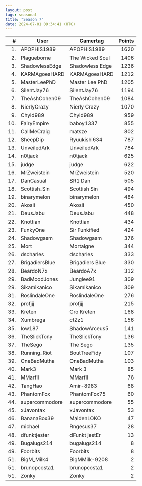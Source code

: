 ```yaml
---
layout: post
tags: seasonal
title: "Season 7" 
date: 2024-07-01 09:34:41 (UTC)
---
```



|#|User|Gamertag|Points|
| ---: | --- | --- | ---: |
|1.|APOPHIS1989|APOPHIS1989|1620|
|2.|Plagueborne|The Wicked Soul|1406|
|3.|ShadowlessEdge|Shadowless Edge|1236|
|4.|KARMAgoesHARD|KARMAgoesHARD|1212|
|5.|MasterLeePhD|Master Lee PhD|1205|
|6.|SilentJay76|SilentJay76|1194|
|7.|TheAshCohen09|TheAshCohen09|1084|
|8.|NierlyCrazy|Nierly Crazy|1070|
|9.|Chyld989|Chyld989|959|
|10.|FairyEmpire|baboy1337|855|
|11.|CallMeCraig|matsze|802|
|12.|SheepDip|Ryuukishi634|787|
|13.|UnveiledArk|UnveiledArk|784|
|14.|n0tjack|n0tjack|625|
|15.|judge|judge|622|
|16.|MrZweistein|MrZweistein|520|
|17.|DanCasual|SR1 Dan|505|
|18.|Scottish_Sin|Scottish Sin|494|
|19.|binarymelon|binarymelon|484|
|20.|Akosii|Akosii|450|
|21.|DeusJabu|DeusJabu|448|
|22.|Knottian|Knottian|434|
|23.|FunkyOne|Sir Funkified|424|
|24.|Shadowgasm|Shadowgasm|376|
|25.|Mort|Mortaigne|344|
|26.|dscharles|dscharles|333|
|27.|BrigadiersBlue|Brigadiers Blue|330|
|28.|BeardoN7x|BeardoA7x|312|
|29.|BadMoodJones|Junglee91|309|
|29.|Sikamikanico|Sikamikanico|309|
|31.|RoslindaleOne|RoslindaleOne|276|
|32.|profjjj|profjjj|215|
|33.|Kreten|Cro Kreten|168|
|34.|Xumbrega|ctZz1|156|
|35.|low187|ShadowArceus5|141|
|36.|TheSlickTony|TheSlickTony|136|
|37.|TheSego|The Sego|135|
|38.|Running_Riot|BoutTreeFidy|107|
|39.|OneBadMutha|OneBadMutha|103|
|40.|Mark3|Mark 3|85|
|41.|MMarfil|MMarfil|76|
|42.|TangHao|Amir-8983|68|
|43.|PhantomFox|PhantomFox75|60|
|44.|supercommodore|supercommodore|55|
|45.|xJavontax|xJavontax|53|
|46.|BananaBox39|MaidenLOKO|47|
|47.|michael|Rngesus37|28|
|48.|dfunktjester|dFunkt jestEr|13|
|49.|Bugalugs214|bugalugs214|8|
|49.|Foorbits|Foorbits|8|
|51.|BigM_Milk4|BigMMilk-9208|2|
|51.|brunopcosta1|brunopcosta1|2|
|51.|Zonky|Zonky|2|
